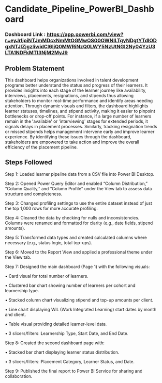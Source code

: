 # Candidate_Pipeline_PowerBI_Dashboard

### Dashboard Link : https://app.powerbi.com/view?r=eyJrIjoiNTJmMDcxNmMtOGMwOS00OWNlLTgyNDgtYTdlODgxNTJlZjgzIiwidCI6IjQ0MWRiNzQ0LWY5NzUtNGI2Ny04YzU3LTA1NDFkMTI3NjM2MyJ9

## Problem Statement

This dashboard helps organizations involved in talent development programs better understand the status and progress of their learners. It provides insights into each stage of the learner journey like availability, interviews, placements, resignations, and stipends thus allowing stakeholders to monitor real-time performance and identify areas needing attention. Through dynamic visuals and filters, the dashboard highlights learner statuses, timelines, and stipend activity, making it easier to pinpoint bottlenecks or drop-off points.
For instance, if a large number of learners remain in the 'available' or 'interviewing' stages for extended periods, it signals delays in placement processes. Similarly, tracking resignation trends or missed stipends helps management intervene early and improve learner experience. By identifying these issues through the dashboard, stakeholders are empowered to take action and improve the overall efficiency of the placement pipeline.


## Steps Followed
Step 1: Loaded learner pipeline data from a CSV file into Power BI Desktop.

Step 2: Opened Power Query Editor and enabled “Column Distribution,” “Column Quality,” and “Column Profile” under the View tab to assess 
data structure and completeness.

Step 3: Changed profiling settings to use the entire dataset instead of just the top 1,000 rows for more accurate profiling.

Step 4: Cleaned the data by checking for nulls and inconsistencies. Columns were renamed and formatted for clarity (e.g., date fields, stipend amounts).

Step 5: Transformed data types and created calculated columns where necessary (e.g., status logic, total top-ups).

Step 6: Moved to the Report View and applied a professional theme under the View tab.

Step 7: Designed the main dashboard (Page 1) with the following visuals:

•	Card visual for total number of learners.

•	Clustered bar chart showing number of learners per cohort and learnership type.

•	Stacked column chart visualizing stipend and top-up amounts per client.

•	Line chart displaying WIL (Work Integrated Learning) start dates by month and client.

•	Table visual providing detailed learner-level data.

•	3 slicers/filters: Learnership Type, Start Date, and End Date.

Step 8: Created the second dashboard page with:

•	Stacked bar chart displaying learner status distribution.

•	3 slicers/filters: Placement Category, Learner Status, and Date.

Step 9: Published the final report to Power BI Service for sharing and collaboration.

